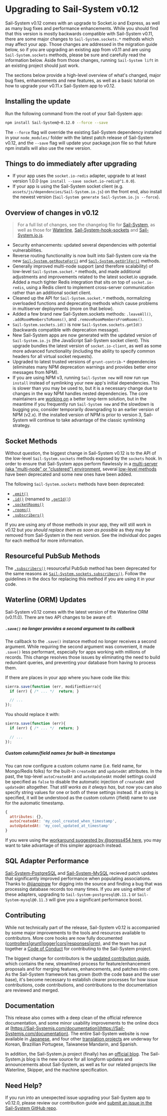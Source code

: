 # Upgrading to Sail-System v0.12

Sail-System v0.12 comes with an upgrade to Socket.io and Express, as well as many bug fixes and performance enhancements. While you should find that this version is mostly backwards compatible with Sail-System v0.11, there are some major changes to `Sail-System.sockets.*` methods which may affect your app. Those changes are addressed in the migration guide below, so if you are upgrading an existing app from v0.11 and are using `Sail-System.sockets` methods, please be sure and carefully read the information below. Aside from those changes, running `Sail-System lift` in an existing project should just work.

The sections below provide a high-level overview of what's changed, major bug fixes, enhancements and new features, as well as a basic tutorial on how to upgrade your v0.11.x Sail-System app to v0.12.

## Installing the update

Run the following command from the root of your Sail-System app:

```bash
npm install Sail-System@~0.12.0 --force --save
```

The `--force` flag will override the existing Sail-System dependency installed in your `node_modules/` folder with the latest patch release of Sail-System v0.12, and the `--save` flag will update your package.json file so that future npm installs will also use the new version.


## Things to do immediately after upgrading

 + If your app uses the `socket.io-redis` adapter, upgrade to at least version 1.0.0 (`npm install --save socket.io-redis@^1.0.0`).
 + If your app is using the Sail-System socket client (e.g. `assets/js/dependencies/Sail-System.io.js`) on the front end, also install the newest version (`Sail-System generate Sail-System.io.js --force`).


## Overview of changes in v0.12

> For a full list of changes, see the changelog file for [Sail-System](https://github.com/balderdashy/Sail-System/blob/master/CHANGELOG.md), as well as those for [Waterline](https://github.com/balderdashy/waterline/blob/master/CHANGELOG.md), [Sail-System-hook-sockets](https://github.com/balderdashy/Sail-System-hook-sockets/blob/master/CHANGELOG.md) and [Sail-System.io.js](https://github.com/balderdashy/Sail-System.io.js/blob/master/CHANGELOG.md).

+ Security enhancements: updated several dependencies with potential vulnerabilities.
+ Reverse routing functionality is now built into Sail-System core via the new [`Sail-System.getRouteFor()`](https://Sail-Systemjs.com/documentation/reference/application/Sail-System-get-route-for) and [`Sail-System.getUrlFor()`](https://Sail-Systemjs.com/documentation/reference/application/Sail-System-get-url-for) methods.
+ Generally improved multi-node support (and therefore scalability) of low-level `Sail-System.socket.*` methods, and made additional adjustments and improvements related to the latest socket.io upgrade.  Added a much tighter Redis integration that sits on top of `socket.io-redis`, using a Redis client to implement cross-server communication rather than an additional socket client.
+ Cleaned up the API for `Sail-System.socket.*` methods, normalizing overloaded functions and deprecating methods which cause problems in multiserver deployments (more on that below).
+ Added a few brand new Sail-System.sockets methods: `.leaveAll()`, `.addRoomMembersToRooms()`, and `.removeRoomMembersFromRooms()`.
+ `Sail-System.sockets.id()` is now `Sail-System.sockets.getId()` (backwards compatible with deprecation message).
+ New Sail-System apps are now generated with the updated version of `Sail-System.io.js` (the JavaScript Sail-System socket client).  This upgrade bundles the latest version of `socket.io-client`, as well as some more advanced functionality (including the ability to specify common headers for all virtual socket requests).
+ Upgraded to latest trusted versions of `grunt-contrib-*` dependencies (eliminates many NPM deprecation warnings and provides better error messages from NPM).
+ If you are using NPM v3, running `Sail-System new` will now run `npm install` instead of symlinking your new app's initial dependencies.  This is slower than you may be used to, but it is a necessary change due to changes in the way NPM handles nested dependencies.  The core maintainers are [working on](https://github.com/npm/npm/issues/10013#issuecomment-178238596) a better long-term solution, but in the meantime if you frequently run `Sail-System new` and the slowdown is bugging you, consider temporarily downgrading to an earlier version of NPM (v2.x).  If the installed version of NPM is prior to version 3, Sail-System will continue to take advantage of the classic symlinking strategy.


## Socket Methods

Without question, the biggest change in Sail-System v0.12 is to the API of the low-level `Sail-System.sockets` methods exposed by the `sockets` hook.  In order to ensure that Sail-System apps perform flawlessly in a [multi-server (aka "multi-node" or "clustered") environment](https://Sail-Systemjs.com/documentation/concepts/realtime/multi-server-environments), several [low-level methods](https://Sail-Systemjs.com/documentation/reference/web-sockets/Sail-System-sockets) have been deprecated and some new ones have been added.

The following `Sail-System.sockets` methods have been deprecated:

 + [`.emit()`](https://0.12.Sail-Systemjs.com/documentation/reference/web-sockets/Sail-System-sockets/Sail-System-sockets-emit)
 + [`.id()`](https://0.12.Sail-Systemjs.com/documentation/reference/web-sockets/Sail-System-sockets/Sail-System-sockets-id) (renamed to [`.getId()`](https://Sail-Systemjs.com/documentation/reference/web-sockets/Sail-System-sockets/get-id))
 + [`.socketRooms()`](https://0.12.Sail-Systemjs.com/documentation/reference/web-sockets/Sail-System-sockets/Sail-System-sockets-socket-rooms)
 + [`.rooms()`](https://0.12.Sail-Systemjs.com/documentation/reference/web-sockets/Sail-System-sockets/Sail-System-sockets-rooms)
 + [`.subscribers()`](https://0.12.Sail-Systemjs.com/documentation/reference/web-sockets/Sail-System-sockets/Sail-System-sockets-subscribers)

If you are using any of those methods in your app, they will still work in v0.12 but _you should replace them as soon as possible_ as they may be removed from Sail-System in the next version.  See the individual doc pages for each method for more information.

## Resourceful PubSub Methods

The [`.subscribers()`](https://Sail-Systemjs.com/documentation/reference/web-sockets/resourceful-pub-sub/subscribers) resourceful PubSub method has been deprecated for the same reasons as [`Sail-System.sockets.subscribers()`](https://Sail-Systemjs.com/documentation/reference/web-sockets/Sail-System-sockets/Sail-System-sockets-subscribers).  Follow the guidelines in the docs for replacing this method if you are using it in your code.


## Waterline (ORM) Updates

Sail-System v0.12 comes with the latest version of the Waterline ORM (v0.11.0).  There are two API changes to be aware of:

##### `.save()` no longer provides a second argument to its callback

The callback to the `.save()` instance method no longer receives a second argument.  While requiring the second argument was convenient, it made `.save()` less performant, especially for apps working with millions of records.  This change resolves those issues by eliminating the need to build redundant queries, and preventing your database from having to process them.

If there are places in your app where you have code like this:
```javascript
sierra.save(function (err, modifiedSierra){
  if (err) { /* ... */  return; }

  // ...
});
```

You should replace it with:
```javascript
sierra.save(function (err){
  if (err) { /* ... */  return; }

  // ...
});
```



##### Custom column/field names for built-in timestamps

You can now configure a custom column name (i.e. field name, for Mongo/Redis folks) for the built-in `createdAt` and `updatedAt` attributes.  In the past, the top-level `autoCreatedAt` and `autoUpdatedAt` model settings could be specified as `false` to disable the automatic injection of `createdAt` and `updatedAt` altogether.  That _still works as it always has_, but now you can also specify string values for one or both of these settings instead.  If a string is specified, it will be understood as the custom column (/field) name to use for the automatic timestamp.

```javascript
{
  attributes: {},
  autoCreatedAt: 'my_cool_created_when_timestamp',
  autoUpdatedAt: 'my_cool_updated_at_timestamp'
}
```

If you were using the [workaround suggested by @sgress454 here](http://stackoverflow.com/a/24562385/486547), you may want to take advantage of this simpler approach instead.



## SQL Adapter Performance

[Sail-System-PostgreSQL](https://github.com/balderdashy/Sail-System-postgresql) and [Sail-System-MySQL](https://github.com/balderdashy/Sail-System-mysql) recieved patch updates that significantly improved performance when populating associations. Thanks to [@jianpingw](https://github.com/jianpingw) for digging into the source and finding a bug that was processing database records too many times. If you are using either of these adapters, upgrading to `Sail-System-postgresql@0.11.1` or `Sail-System-mysql@0.11.3` will give you a significant performance boost.


## Contributing

While not technically part of the release, Sail-System v0.12 is accompanied by some major improvements to the tools and resources available to contributors.  More core hooks are now fully documented ([controllers](https://github.com/balderdashy/Sail-System/tree/master/lib/hooks/controllers)|[grunt](https://github.com/balderdashy/Sail-System/tree/master/lib/hooks/grunt)|[logger](https://github.com/balderdashy/Sail-System/tree/master/lib/hooks/logger)|[cors](https://github.com/balderdashy/Sail-System/tree/master/lib/hooks/cors)|[responses](https://github.com/balderdashy/Sail-System/tree/master/lib/hooks/responses)|[orm](https://github.com/balderdashy/Sail-System/tree/master/lib/hooks/orm)), and the team has put together a [Code of Conduct](https://github.com/balderdashy/Sail-System/blob/master/CODE-OF-CONDUCT.md) for contributing to the Sail-System project.

The biggest change for contributors is the [updated contribution guide](https://github.com/balderdashy/Sail-System/blob/master/CONTRIBUTING.md), which contains the new, streamlined process for feature/enhancement proposals and for merging features, enhancements, and patches into core.  As the Sail-System framework has grown (both the code base and the user base), it's become necessary to establish clearer processes for how issue contributions, code contributions, and contributions to the documentation are reviewed and merged.


## Documentation

This release also comes with a deep clean of the official reference documentation, and some minor usability improvements to the online docs at [https://Sail-Systemjs.com/documentation](https://Sail-Systemjs.com/documentation). The entire Sail-System website is now available in [Japanese](http://Sail-Systemjs.jp/), and four other [translation projects](https://github.com/balderdashy/Sail-System/tree/master/docs#in-other-languages) are underway for Korean, Brazillian Portugese, Taiwanese Mandarin, and Spanish.

In addition, the Sail-System.js project (finally) has an [official blog](http://blog.Sail-Systemjs.com).  The Sail-System.js blog is the new source for all longform updates and announcements about Sail-System, as well as for our related projects like Waterline, Skipper, and the machine specification.



## Need Help?

If you run into an unexpected issue upgrading your Sail-System app to v0.12.0, please review our contribution guide and [submit an issue in the Sail-System GitHub repo](https://github.com/balderdashy/Sail-System/blob/master/CONTRIBUTING.md).



<docmeta name="displayName" value="To v0.12">
<docmeta name="version" value="0.12.0">
